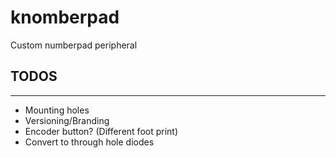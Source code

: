 # knomberpad

Custom numberpad peripheral

## TODOS
---
* Mounting holes
* Versioning/Branding
* Encoder button? (Different foot print)
* Convert to through hole diodes
